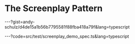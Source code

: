 # The Screenplay Pattern

---?gist=andy-schulz/d4de15a1b56b7795581f88fba418a79f&lang=typescript

---?code=src/test/screenplay_demo_spec.ts&lang=typescript
